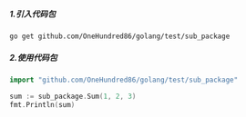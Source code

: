 ##### 1.引入代码包
```shell
go get github.com/OneHundred86/golang/test/sub_package
```

##### 2.使用代码包
```go
import "github.com/OneHundred86/golang/test/sub_package"

sum := sub_package.Sum(1, 2, 3)
fmt.Println(sum)
```
